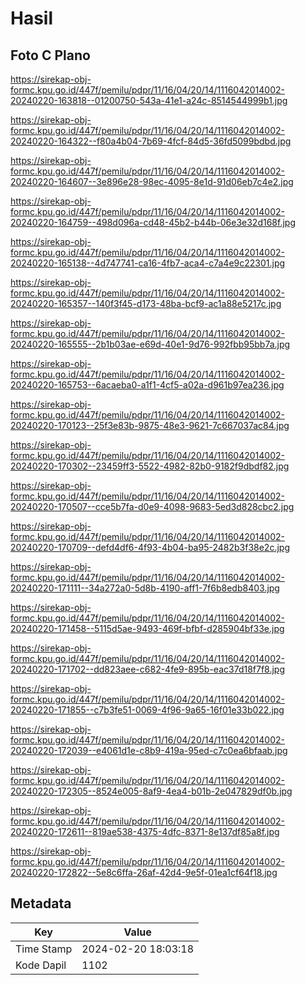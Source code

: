 # Hasil

## Foto C Plano

https://sirekap-obj-formc.kpu.go.id/447f/pemilu/pdpr/11/16/04/20/14/1116042014002-20240220-163818--01200750-543a-41e1-a24c-8514544999b1.jpg

https://sirekap-obj-formc.kpu.go.id/447f/pemilu/pdpr/11/16/04/20/14/1116042014002-20240220-164322--f80a4b04-7b69-4fcf-84d5-36fd5099bdbd.jpg

https://sirekap-obj-formc.kpu.go.id/447f/pemilu/pdpr/11/16/04/20/14/1116042014002-20240220-164607--3e896e28-98ec-4095-8e1d-91d06eb7c4e2.jpg

https://sirekap-obj-formc.kpu.go.id/447f/pemilu/pdpr/11/16/04/20/14/1116042014002-20240220-164759--498d096a-cd48-45b2-b44b-06e3e32d168f.jpg

https://sirekap-obj-formc.kpu.go.id/447f/pemilu/pdpr/11/16/04/20/14/1116042014002-20240220-165138--4d747741-ca16-4fb7-aca4-c7a4e9c22301.jpg

https://sirekap-obj-formc.kpu.go.id/447f/pemilu/pdpr/11/16/04/20/14/1116042014002-20240220-165357--140f3f45-d173-48ba-bcf9-ac1a88e5217c.jpg

https://sirekap-obj-formc.kpu.go.id/447f/pemilu/pdpr/11/16/04/20/14/1116042014002-20240220-165555--2b1b03ae-e69d-40e1-9d76-992fbb95bb7a.jpg

https://sirekap-obj-formc.kpu.go.id/447f/pemilu/pdpr/11/16/04/20/14/1116042014002-20240220-165753--6acaeba0-a1f1-4cf5-a02a-d961b97ea236.jpg

https://sirekap-obj-formc.kpu.go.id/447f/pemilu/pdpr/11/16/04/20/14/1116042014002-20240220-170123--25f3e83b-9875-48e3-9621-7c667037ac84.jpg

https://sirekap-obj-formc.kpu.go.id/447f/pemilu/pdpr/11/16/04/20/14/1116042014002-20240220-170302--23459ff3-5522-4982-82b0-9182f9dbdf82.jpg

https://sirekap-obj-formc.kpu.go.id/447f/pemilu/pdpr/11/16/04/20/14/1116042014002-20240220-170507--cce5b7fa-d0e9-4098-9683-5ed3d828cbc2.jpg

https://sirekap-obj-formc.kpu.go.id/447f/pemilu/pdpr/11/16/04/20/14/1116042014002-20240220-170709--defd4df6-4f93-4b04-ba95-2482b3f38e2c.jpg

https://sirekap-obj-formc.kpu.go.id/447f/pemilu/pdpr/11/16/04/20/14/1116042014002-20240220-171111--34a272a0-5d8b-4190-aff1-7f6b8edb8403.jpg

https://sirekap-obj-formc.kpu.go.id/447f/pemilu/pdpr/11/16/04/20/14/1116042014002-20240220-171458--5115d5ae-9493-469f-bfbf-d285904bf33e.jpg

https://sirekap-obj-formc.kpu.go.id/447f/pemilu/pdpr/11/16/04/20/14/1116042014002-20240220-171702--dd823aee-c682-4fe9-895b-eac37d18f7f8.jpg

https://sirekap-obj-formc.kpu.go.id/447f/pemilu/pdpr/11/16/04/20/14/1116042014002-20240220-171855--c7b3fe51-0069-4f96-9a65-16f01e33b022.jpg

https://sirekap-obj-formc.kpu.go.id/447f/pemilu/pdpr/11/16/04/20/14/1116042014002-20240220-172039--e4061d1e-c8b9-419a-95ed-c7c0ea6bfaab.jpg

https://sirekap-obj-formc.kpu.go.id/447f/pemilu/pdpr/11/16/04/20/14/1116042014002-20240220-172305--8524e005-8af9-4ea4-b01b-2e047829df0b.jpg

https://sirekap-obj-formc.kpu.go.id/447f/pemilu/pdpr/11/16/04/20/14/1116042014002-20240220-172611--819ae538-4375-4dfc-8371-8e137df85a8f.jpg

https://sirekap-obj-formc.kpu.go.id/447f/pemilu/pdpr/11/16/04/20/14/1116042014002-20240220-172822--5e8c6ffa-26af-42d4-9e5f-01ea1cf64f18.jpg


## Metadata

| Key        | Value               |
| ---------- | ------------------- |
| Time Stamp | 2024-02-20 18:03:18 |
| Kode Dapil | 1102                |



